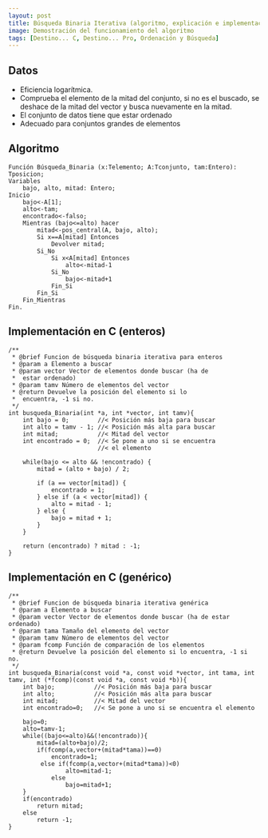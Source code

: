 ```yaml
---
layout: post
title: Búsqueda Binaria Iterativa (algoritmo, explicación e implementación genérica)
image: Demostración del funcionamiento del algoritmo
tags: [Destino... C, Destino... Pro, Ordenación y Búsqueda]
---
```


## Datos

 - Eficiencia logarítmica.
 - Comprueba el elemento de la mitad del conjunto, si no es el buscado, se deshace de la mitad del vector y busca nuevamente en la mitad.
 - El conjunto de datos tiene que estar ordenado
 - Adecuado para conjuntos grandes de elementos

## Algoritmo

    Función Búsqueda_Binaria (x:Telemento; A:Tconjunto, tam:Entero): Tposicion;
    Variables
        bajo, alto, mitad: Entero;
    Inicio
        bajo<-A[1];
        alto<-tam;
        encontrado<-falso;
        Mientras (bajo<=alto) hacer
            mitad<-pos_central(A, bajo, alto);
            Si x==A[mitad] Entonces
                Devolver mitad;
            Si_No
                Si x<A[mitad] Entonces
                    alto<-mitad-1
                Si_No
                    bajo<-mitad+1
                Fin_Si
            Fin_Si
        Fin_Mientras
    Fin.


## Implementación en C (enteros)
 
    /**
     * @brief Funcion de búsqueda binaria iterativa para enteros
     * @param a Elemento a buscar
     * @param vector Vector de elementos donde buscar (ha de
     *  estar ordenado)
     * @param tamv Número de elementos del vector
     * @return Devuelve la posición del elemento si lo
     *  encuentra, -1 si no.
     */
    int busqueda_Binaria(int *a, int *vector, int tamv){
        int bajo = 0;        //< Posición más baja para buscar
        int alto = tamv - 1; //< Posición más alta para buscar
        int mitad;           //< Mitad del vector
        int encontrado = 0;  //< Se pone a uno si se encuentra
                             //< el elemento

        while(bajo <= alto && !encontrado) {
            mitad = (alto + bajo) / 2;

            if (a == vector[mitad]) {
                encontrado = 1;
            } else if (a < vector[mitad]) {
                alto = mitad - 1;
            } else {
                bajo = mitad + 1;
            }
        }

        return (encontrado) ? mitad : -1;
    }

## Implementación en C (genérico)

    /**
     * @brief Funcion de búsqueda binaria iterativa genérica
     * @param a Elemento a buscar
     * @param vector Vector de elementos donde buscar (ha de estar ordenado)
     * @param tama Tamaño del elemento del vector
     * @param tamv Número de elementos del vector
     * @param fcomp Función de comparación de los elementos
     * @return Devuelve la posición del elemento si lo encuentra, -1 si no.
     */
    int busqueda_Binaria(const void *a, const void *vector, int tama, int tamv, int (*fcomp)(const void *a, const void *b)){
        int bajo;           //< Posición más baja para buscar
        int alto;           //< Posición más alta para buscar
        int mitad;          //< Mitad del vector
        int encontrado=0;   //< Se pone a uno si se encuentra el elemento

        bajo=0;
        alto=tamv-1;
        while((bajo<=alto)&&(!encontrado)){
            mitad=(alto+bajo)/2;
            if(fcomp(a,vector+(mitad*tama))==0)
                encontrado=1;
             else if(fcomp(a,vector+(mitad*tama))<0)
                    alto=mitad-1;
                else
                    bajo=mitad+1;
        }
        if(encontrado)
            return mitad;
        else
            return -1;
    }
